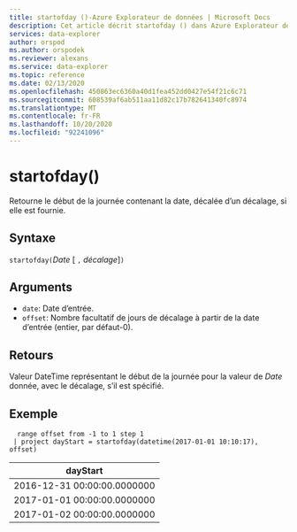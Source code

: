 ```yaml
---
title: startofday ()-Azure Explorateur de données | Microsoft Docs
description: Cet article décrit startofday () dans Azure Explorateur de données.
services: data-explorer
author: orspod
ms.author: orspodek
ms.reviewer: alexans
ms.service: data-explorer
ms.topic: reference
ms.date: 02/13/2020
ms.openlocfilehash: 450863ec6360a40d1fea452dd0427e54f21c6c71
ms.sourcegitcommit: 608539af6ab511aa11d82c17b782641340fc8974
ms.translationtype: MT
ms.contentlocale: fr-FR
ms.lasthandoff: 10/20/2020
ms.locfileid: "92241096"
---
```

# <a name="startofday"></a>startofday()

Retourne le début de la journée contenant la date, décalée d’un décalage, si elle est fournie.

## <a name="syntax"></a>Syntaxe

`startofday(`*Date* [ `,` *décalage*]`)`

## <a name="arguments"></a>Arguments

* `date`: Date d’entrée.
* `offset`: Nombre facultatif de jours de décalage à partir de la date d’entrée (entier, par défaut-0). 

## <a name="returns"></a>Retours

Valeur DateTime représentant le début de la journée pour la valeur de *Date* donnée, avec le décalage, s’il est spécifié.

## <a name="example"></a>Exemple

```kusto
  range offset from -1 to 1 step 1
 | project dayStart = startofday(datetime(2017-01-01 10:10:17), offset) 
```

|dayStart|
|---|
|2016-12-31 00:00:00.0000000|
|2017-01-01 00:00:00.0000000|
|2017-01-02 00:00:00.0000000|
